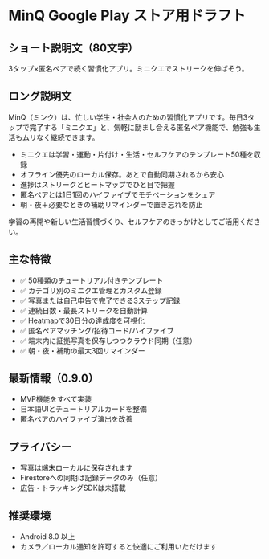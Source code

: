 ﻿# MinQ Google Play ストア用ドラフト

## ショート説明文（80文字）
3タップ×匿名ペアで続く習慣化アプリ。ミニクエでストリークを伸ばそう。

## ロング説明文
MinQ（ミンク）は、忙しい学生・社会人のための習慣化アプリです。毎日3タップで完了する「ミニクエ」と、気軽に励まし合える匿名ペア機能で、勉強も生活もムリなく継続できます。

- ミニクエは学習・運動・片付け・生活・セルフケアのテンプレート50種を収録
- オフライン優先のローカル保存。あとで自動同期されるから安心
- 進捗はストリークとヒートマップでひと目で把握
- 匿名ペアとは1日1回のハイファイブでモチベーションをシェア
- 朝・夜＋必要なときの補助リマインダーで置き忘れを防止

学習の再開や新しい生活習慣づくり、セルフケアのきっかけとしてご活用ください。

## 主な特徴
- ✅ 50種類のチュートリアル付きテンプレート
- ✅ カテゴリ別のミニクエ管理とカスタム登録
- ✅ 写真または自己申告で完了できる3ステップ記録
- ✅ 連続日数・最長ストリークを自動計算
- ✅ Heatmapで30日分の達成度を可視化
- ✅ 匿名ペアマッチング/招待コード/ハイファイブ
- ✅ 端末内に証拠写真を保存しつつクラウド同期（任意）
- ✅ 朝・夜・補助の最大3回リマインダー

## 最新情報（0.9.0）
- MVP機能をすべて実装
- 日本語UIとチュートリアルカードを整備
- 匿名ペアのハイファイブ演出を改善

## プライバシー
- 写真は端末ローカルに保存されます
- Firestoreへの同期は記録データのみ（任意）
- 広告・トラッキングSDKは未搭載

## 推奨環境
- Android 8.0 以上
- カメラ／ローカル通知を許可すると快適にご利用いただけます
